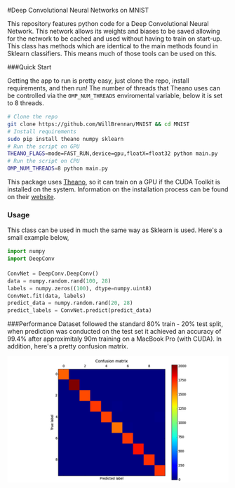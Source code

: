 #Deep Convolutional Neural Networks on MNIST

This repository features python code for a Deep Convolutional Neural Network.
This network allows its weights and biases to be saved allowing for the network
to be cached and used without having to train on start-up. This class has methods
which are identical to the main methods found in Sklearn classifiers. This means
much of those tools can be used on this.

###Quick Start

Getting the app to run is pretty easy, just clone the repo, install requirements, and then run! The number of threads that Theano uses can be controlled via the `OMP_NUM_THREADS` enviromental variable, below it is set to 8 threads.

```bash
# Clone the repo
git clone https://github.com/WillBrennan/MNIST && cd MNIST
# Install requirements
sudo pip install theano numpy sklearn
# Run the script on GPU
THEANO_FLAGS=mode=FAST_RUN,device=gpu,floatX=float32 python main.py
# Run the script on CPU
OMP_NUM_THREADS=8 python main.py
```
This package uses [Theano](http://deeplearning.net/software/theano/), so it can train on a GPU if the CUDA Toolkit is installed on the system. Information on the installation process can be found on their [website](https://developer.nvidia.com/cuda-downloads).

### Usage
This class can be used in much the same way as Sklearn is used. Here's a small example below,

```python
import numpy
import DeepConv

ConvNet = DeepConv.DeepConv()
data = numpy.random.rand(100, 28)
labels = numpy.zeros((100), dtype=numpy.uint8)
ConvNet.fit(data, labels)
predict_data = numpy.random.rand(20, 28)
predict_labels = ConvNet.predict(predict_data)
```

###Performance
Dataset followed the standard 80% train - 20% test split, when prediction was conducted on the test set it achieved an accuracy of 99.4% after approximitaly 90m training on a MacBook Pro (with CUDA). In addition, here's a pretty confusion matrix.

![Confusion Matrix](https://raw.githubusercontent.com/WillBrennan/DigitClassifier/master/confusion.png "Confusion Matrix")
